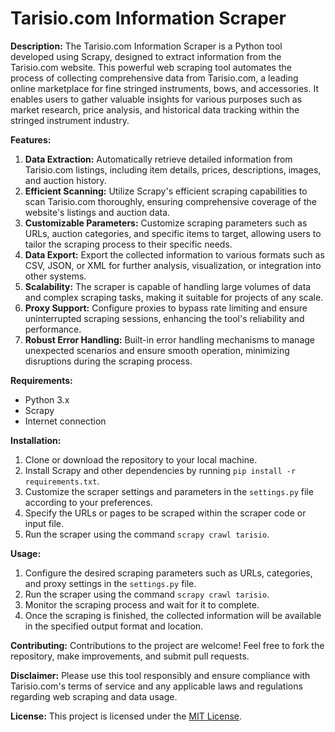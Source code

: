 # Tarisio.com Information Scraper

**Description:**
The Tarisio.com Information Scraper is a Python tool developed using Scrapy, designed to extract information from the Tarisio.com website. This powerful web scraping tool automates the process of collecting comprehensive data from Tarisio.com, a leading online marketplace for fine stringed instruments, bows, and accessories. It enables users to gather valuable insights for various purposes such as market research, price analysis, and historical data tracking within the stringed instrument industry.

**Features:**
1. **Data Extraction:** Automatically retrieve detailed information from Tarisio.com listings, including item details, prices, descriptions, images, and auction history.
2. **Efficient Scanning:** Utilize Scrapy's efficient scraping capabilities to scan Tarisio.com thoroughly, ensuring comprehensive coverage of the website's listings and auction data.
3. **Customizable Parameters:** Customize scraping parameters such as URLs, auction categories, and specific items to target, allowing users to tailor the scraping process to their specific needs.
4. **Data Export:** Export the collected information to various formats such as CSV, JSON, or XML for further analysis, visualization, or integration into other systems.
5. **Scalability:** The scraper is capable of handling large volumes of data and complex scraping tasks, making it suitable for projects of any scale.
6. **Proxy Support:** Configure proxies to bypass rate limiting and ensure uninterrupted scraping sessions, enhancing the tool's reliability and performance.
7. **Robust Error Handling:** Built-in error handling mechanisms to manage unexpected scenarios and ensure smooth operation, minimizing disruptions during the scraping process.

**Requirements:**
- Python 3.x
- Scrapy
- Internet connection

**Installation:**
1. Clone or download the repository to your local machine.
2. Install Scrapy and other dependencies by running `pip install -r requirements.txt`.
3. Customize the scraper settings and parameters in the `settings.py` file according to your preferences.
4. Specify the URLs or pages to be scraped within the scraper code or input file.
5. Run the scraper using the command `scrapy crawl tarisio`.

**Usage:**
1. Configure the desired scraping parameters such as URLs, categories, and proxy settings in the `settings.py` file.
2. Run the scraper using the command `scrapy crawl tarisio`.
3. Monitor the scraping process and wait for it to complete.
4. Once the scraping is finished, the collected information will be available in the specified output format and location.

**Contributing:**
Contributions to the project are welcome! Feel free to fork the repository, make improvements, and submit pull requests.

**Disclaimer:**
Please use this tool responsibly and ensure compliance with Tarisio.com's terms of service and any applicable laws and regulations regarding web scraping and data usage.

**License:**
This project is licensed under the [MIT License](https://opensource.org/licenses/MIT).
